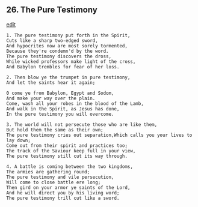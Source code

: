 
## 26.  The Pure Testimony
[edit](https://docs.google.com/document/d/1evIyV2ugCivHBjNY0Gob%2DqqzBeyQRPuD/edit?mode=html)



    1. The pure testimony put forth in the Spirit,
    Cuts like a sharp two-edged sword,
    And hypocrites now are most sorely tormented,
    Because they're condemn'd by the word.
    The pure testimony discovers the dross,
    While wicked professors make light of the cross,
    And Babylon trembles for fear of her loss.

    2. Then blow ye the trumpet in pure testimony,
    And let the saints hear it again;

    0 come ye from Babylon, Egypt and Sodom,
    And make your way over the plain.
    Come, wash all your robes in the blood of the Lamb,
    And walk in the Spirit, as Jesus has done,
    In the pure testimony you will overcome.

    3. The world will not persecute those who are like them,
    But hold them the same as their own;
    The pure testimony cries out separation,Which calls you your lives to lay down;
    Come out from their spirit and practices too;
    The track of the Saviour keep full in your view,
    The pure testimony still cut its way through.

    4. A battle is coming between the two kingdoms,
    The armies are gathering round;
    The pure testimony and vile persecution,
    Will come to close battle ere long;
    Then gird on your armor ye saints of the Lord,
    And he will direct you by his living word;
    The pure testimony trill cut like a sword.
